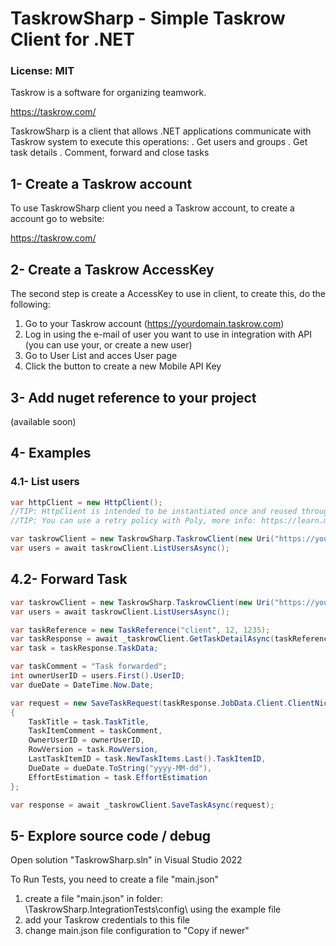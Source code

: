# TaskrowSharp - Simple Taskrow Client for .NET

### License: MIT

Taskrow is a software for organizing teamwork.

https://taskrow.com/

TaskrowSharp is a client that allows .NET applications communicate with Taskrow system to execute this operations:
.	Get users and groups
.	Get task details
.	Comment, forward and close tasks


## 1- Create a Taskrow account

To use TaskrowSharp client you need a Taskrow account, to create a account go to website:

https://taskrow.com/


## 2- Create a Taskrow AccessKey

The second step is create a AccessKey to use in client, to create this, do the following:

1.  Go to your Taskrow account (https://yourdomain.taskrow.com)
2.  Log in using the e-mail of user you want to use in integration with API (you can use your, or create a new user)
3.  Go to User List and acces User page
4.  Click the button to create a new Mobile API Key



## 3- Add nuget reference to your project

(available soon)



## 4- Examples

### 4.1- List users

```csharp
var httpClient = new HttpClient(); 
//TIP: HttpClient is intended to be instantiated once and reused throughout the life of an application, more info: https://learn.microsoft.com/en-us/dotnet/api/system.net.http.httpclient
//TIP: You can use a retry policy with Poly, more info: https://learn.microsoft.com/en-us/dotnet/architecture/microservices/implement-resilient-applications/implement-http-call-retries-exponential-backoff-polly

var taskrowClient = new TaskrowSharp.TaskrowClient(new Uri("https://yourdomain.taskrow.com"), "AccessKey_xxxxxxxxxxxxx", httpClient);
var users = await taskrowClient.ListUsersAsync();
```


## 4.2- Forward Task

```csharp
var taskrowClient = new TaskrowSharp.TaskrowClient(new Uri("https://yourdomain.taskrow.com"), "AccessKey_xxxxxxxxxxxxx", httpClient);
var users = await taskrowClient.ListUsersAsync();

var taskReference = new TaskReference("client", 12, 1235);
var taskResponse = await _taskrowClient.GetTaskDetailAsync(taskReference);
var task = taskResponse.TaskData;

var taskComment = "Task forwarded";
int ownerUserID = users.First().UserID;
var dueDate = DateTime.Now.Date;

var request = new SaveTaskRequest(taskResponse.JobData.Client.ClientNickName, taskResponse.JobData.JobNumber, task.TaskNumber, task.TaskID)
{
    TaskTitle = task.TaskTitle,
    TaskItemComment = taskComment,
    OwnerUserID = ownerUserID,
    RowVersion = task.RowVersion,
    LastTaskItemID = task.NewTaskItems.Last().TaskItemID,
    DueDate = dueDate.ToString("yyyy-MM-dd"),
    EffortEstimation = task.EffortEstimation
};

var response = await _taskrowClient.SaveTaskAsync(request);
```



## 5- Explore source code / debug

Open solution "TaskrowSharp.sln" in Visual Studio 2022

To Run Tests, you need to create a file "main.json"
1.	create a file "main.json" in folder: \TaskrowSharp.IntegrationTests\config\ using the example file
2.	add your Taskrow credentials to this file
3.	change main.json file configuration to "Copy if newer"

